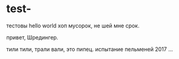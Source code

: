 # test-
тестовы
hello world
хоп мусорок, не шей мне срок. 

привет, Шредингер.

тили тили, трали вали, это пипец.
испытание пельменей 2017
...

